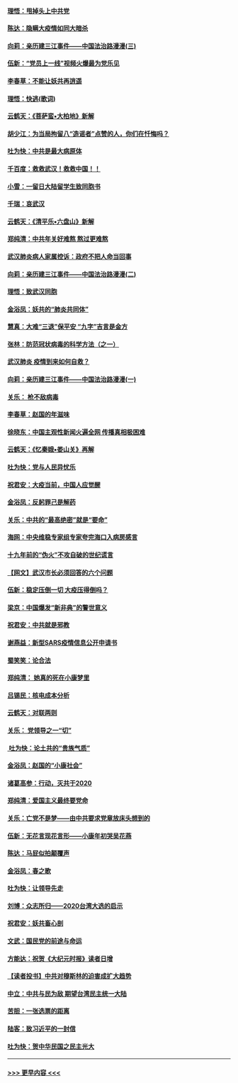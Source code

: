 #### [理悟：甩掉头上中共党](../pages/nsc993/n11838826.md?t=02021931) 
#### [陈达：隐瞒大疫情如同大暗杀](../pages/nsc993/n11838771.md?t=02021931) 
#### [向莉：亲历建三江事件——中国法治路漫漫(三)](../pages/nsc993/n11831825.md?t=02021931) 
#### [伍新：“党员上一线”视频火爆最为党乐见](../pages/nsc993/n11838200.md?t=02021931) 
#### [李春草：不能让妖共再逍遥](../pages/nsc993/n11838102.md?t=02021931) 
#### [理悟：快逃(歌词)](../pages/nsc993/n11838083.md?t=02021931) 
#### [云鹤天：《菩萨蛮▪大柏地》新解](../pages/nsc993/n11838059.md?t=02021931) 
#### [胡少江：为当局拘留八“造谣者”点赞的人，你们在忏悔吗？](../pages/nsc993/n11836801.md?t=02021931) 
#### [吐为快：中共是最大病原体](../pages/nsc993/n11836748.md?t=02021931) 
#### [千百度：救救武汉！救救中国！！](../pages/nsc993/n11836145.md?t=02021931) 
#### [小雪：一留日大陆留学生致同胞书](../pages/nsc993/n11834624.md?t=02021931) 
#### [千瑞：哀武汉](../pages/nsc993/n11833647.md?t=02021931) 
#### [云鹤天：《清平乐▪六盘山》新解](../pages/nsc993/n11833611.md?t=02021931) 
#### [郑纯清：中共年关好难熬 熬过更难熬](../pages/nsc993/n11833489.md?t=02021931) 
#### [武汉肺炎病人家属控诉：政府不把人命当回事](../pages/nsc993/n11833205.md?t=02021931) 
#### [向莉：亲历建三江事件——中国法治路漫漫(二)](../pages/nsc993/n11829102.md?t=02021931) 
#### [理悟：致武汉同胞](../pages/nsc993/n11831522.md?t=02021931) 
#### [金浴凤：妖共的“肺炎共同体”](../pages/nsc993/n11829448.md?t=02021931) 
#### [慧真：大难“三退”保平安 “九字”吉言是金方](../pages/nsc993/n11829501.md?t=02021931) 
#### [张林：防范冠状病毒的科学方法（之一）](../pages/nsc993/n11828618.md?t=02021931) 
#### [武汉肺炎 疫情到来如何自救？](../pages/nsc993/n11827632.md?t=02021931) 
#### [向莉：亲历建三江事件——中国法治路漫漫(一)](../pages/nsc993/n11827190.md?t=02021931) 
#### [关乐： 枪不敌病毒](../pages/nsc993/n11826746.md?t=02021931) 
#### [李春草：赵国的年滋味](../pages/nsc993/n11826321.md?t=02021931) 
#### [徐晓东：中国主观性新闻火遍全网 传播真相极困难](../pages/nsc993/n11826508.md?t=02021931) 
#### [云鹤天：《忆秦娥▪娄山关》再解](../pages/nsc993/n11824682.md?t=02021931) 
#### [吐为快：党与人民异忧乐](../pages/nsc993/n11824660.md?t=02021931) 
#### [祝君安：大疫当前，中国人应觉醒](../pages/nsc993/n11821946.md?t=02021931) 
#### [金浴凤：反躬罪己是解药](../pages/nsc993/n11820280.md?t=02021931) 
#### [关乐：中共的“最高绝密”就是“要命”](../pages/nsc993/n11816946.md?t=02021931) 
#### [海网：中央维稳专家组专家夸完海口入病房感言](../pages/nsc993/n11815138.md?t=02021931) 
#### [十九年前的“伪火”不攻自破的世纪谎言](../pages/nsc993/n11813238.md?t=02021931) 
#### [【网文】武汉市长必须回答的六个问题](../pages/nsc993/n11813848.md?t=02021931) 
#### [伍新：稳定压倒一切 大疫压得倒吗？](../pages/nsc993/n11812634.md?t=02021931) 
#### [梁京：中国爆发“新非典”的警世意义](../pages/nsc993/n11812554.md?t=02021931) 
#### [祝君安：中共就是邪教](../pages/nsc993/n11812431.md?t=02021931) 
#### [谢燕益：新型SARS疫情信息公开申请书](../pages/nsc993/n11808840.md?t=02021931) 
#### [蜀笑笑：论合法](../pages/nsc993/n11808064.md?t=02021931) 
#### [郑纯清： 她真的死在小康梦里](../pages/nsc993/n11806623.md?t=02021931) 
#### [吕锡民：核电成本分析](../pages/nsc993/n11806284.md?t=02021931) 
#### [云鹤天：对联两则](../pages/nsc993/n11805957.md?t=02021931) 
#### [关乐： 党领导之一“切”](../pages/nsc993/n11804505.md?t=02021931) 
#### [ 吐为快：论土共的“贵族气质”](../pages/nsc993/n11804490.md?t=02021931) 
#### [金浴凤：赵国的“小康社会”](../pages/nsc993/n11804452.md?t=02021931) 
#### [诸葛高参：行动，灭共于2020](../pages/nsc993/n11804120.md?t=02021931) 
#### [郑纯清：爱国主义最终要党命](../pages/nsc993/n11802197.md?t=02021931) 
#### [关乐：亡党不是梦——由中共要求党章放床头想到的](../pages/nsc993/n11802156.md?t=02021931) 
#### [伍新：无花言现花言形——小康年初哭吴花燕](../pages/nsc993/n11800044.md?t=02021931) 
#### [陈达：马屁似拍颠覆声](../pages/nsc993/n11800010.md?t=02021931) 
#### [金浴凤：春之歌](../pages/nsc993/n11797687.md?t=02021931) 
#### [吐为快：让领导先走](../pages/nsc993/n11797512.md?t=02021931) 
#### [刘博：众志所归——2020台湾大选的启示](../pages/nsc993/n11796878.md?t=02021931) 
#### [祝君安：妖共畜心剖](../pages/nsc993/n11794273.md?t=02021931) 
#### [文武：国民党的前途与命运](../pages/nsc993/n11794198.md?t=02021931) 
#### [方能达：祝贺《大纪元时报》读者日增](../pages/nsc993/n11793807.md?t=02021931) 
#### [【读者投书】中共对穆斯林的迫害成扩大趋势](../pages/nsc993/n11791371.md?t=02021931) 
#### [中立：中共与民为敌 期望台湾民主统一大陆](../pages/nsc993/n11790392.md?t=02021931) 
#### [苦胆：一张选票的距离](../pages/nsc993/n11788914.md?t=02021931) 
#### [陆客：致习近平的一封信](../pages/nsc993/n11788867.md?t=02021931) 
#### [吐为快：贺中华民国之民主光大](../pages/nsc993/n11788618.md?t=02021931) 

----
#### [ >>> 更早内容 <<< ](../indexes/nsc993-earlier.md)
